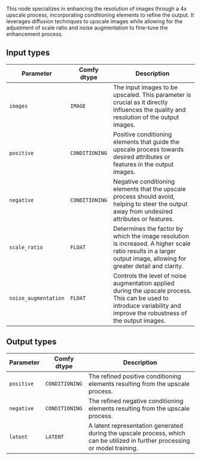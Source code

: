
This node specializes in enhancing the resolution of images through a 4x upscale process, incorporating conditioning elements to refine the output. It leverages diffusion techniques to upscale images while allowing for the adjustment of scale ratio and noise augmentation to fine-tune the enhancement process.
## Input types

| Parameter            | Comfy dtype        | Description |
|----------------------|--------------------|-------------|
| `images`             | `IMAGE`            | The input images to be upscaled. This parameter is crucial as it directly influences the quality and resolution of the output images. |
| `positive`           | `CONDITIONING`     | Positive conditioning elements that guide the upscale process towards desired attributes or features in the output images. |
| `negative`           | `CONDITIONING`     | Negative conditioning elements that the upscale process should avoid, helping to steer the output away from undesired attributes or features. |
| `scale_ratio`        | `FLOAT`            | Determines the factor by which the image resolution is increased. A higher scale ratio results in a larger output image, allowing for greater detail and clarity. |
| `noise_augmentation` | `FLOAT`            | Controls the level of noise augmentation applied during the upscale process. This can be used to introduce variability and improve the robustness of the output images. |

## Output types

| Parameter     | Comfy dtype  | Description |
|---------------|--------------|-------------|
| `positive`    | `CONDITIONING` | The refined positive conditioning elements resulting from the upscale process. |
| `negative`    | `CONDITIONING` | The refined negative conditioning elements resulting from the upscale process. |
| `latent`      | `LATENT`     | A latent representation generated during the upscale process, which can be utilized in further processing or model training. |